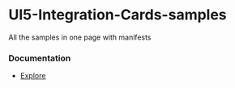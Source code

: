 # UI5-Integration-Cards-samples
All the samples in one page with manifests


### Documentation

* [Explore](https://ui5.sap.com/test-resources/sap/ui/integration/demokit/cardExplorer/webapp/index.html#/overview/introduction)
